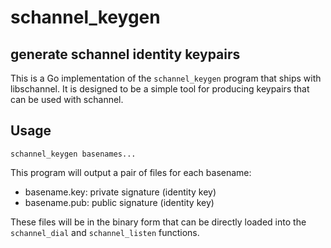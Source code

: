 # schannel_keygen
## generate schannel identity keypairs

This is a Go implementation of the `schannel_keygen` program that ships with
libschannel. It is designed to be a simple tool for producing keypairs that
can be used with schannel.

## Usage

```
schannel_keygen basenames...
```
This program will output a pair of files for each basename:

* basename.key: private signature (identity key)
* basename.pub: public signature (identity key)

These files will be in the binary form that can be directly loaded into
the `schannel_dial` and `schannel_listen` functions.


